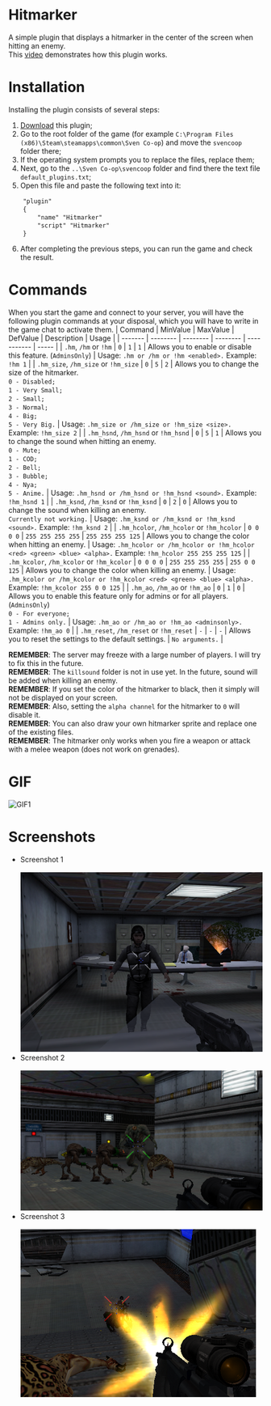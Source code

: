 # Hitmarker
A simple plugin that displays a hitmarker in the center of the screen when hitting an enemy.<br>This [video](https://www.youtube.com/watch?v=J5h1kIwjClA) demonstrates how this plugin works.

# Installation
Installing the plugin consists of several steps:
1. [Download](https://github.com/kekekekkek/Hitmarker/archive/refs/heads/main.zip) this plugin;
2. Go to the root folder of the game (for example `C:\Program Files (x86)\Steam\steamapps\common\Sven Co-op`) and move the `svencoop` folder there;
3. If the operating system prompts you to replace the files, replace them;
4. Next, go to the `..\Sven Co-op\svencoop` folder and find there the text file `default_plugins.txt`;
5. Open this file and paste the following text into it:
```
	"plugin"
	{
		"name" "Hitmarker"
		"script" "Hitmarker"
	}
```
6. After completing the previous steps, you can run the game and check the result.

# Commands
When you start the game and connect to your server, you will have the following plugin commands at your disposal, which you will have to write in the game chat to activate them.
| Command | MinValue | MaxValue | DefValue | Description | Usage | 
| ------- | -------- | -------- | -------- | ----------- | ----- |
| `.hm`, `/hm` or `!hm` | `0` | `1` | `1` | Allows you to enable or disable this feature. (`AdminsOnly`) | Usage: `.hm or /hm or !hm <enabled>.` Example: `!hm 1` |
| `.hm_size`, `/hm_size` or `!hm_size` | `0` | `5` | `2` | Allows you to change the size of the hitmarker.<br>`0 - Disabled;`<br>`1 - Very Small;`<br>`2 - Small;`<br>`3 - Normal;`<br>`4 - Big;`<br>`5 - Very Big.` | Usage: `.hm_size or /hm_size or !hm_size <size>.` Example: `!hm_size 2` |
| `.hm_hsnd`, `/hm_hsnd` or `!hm_hsnd` | `0` | `5` | `1` | Allows you to change the sound when hitting an enemy.<br>`0 - Mute;`<br>`1 - COD;`<br>`2 - Bell;`<br>`3 - Bubble;`<br>`4 - Nya;`<br>`5 - Anime.` | Usage: `.hm_hsnd or /hm_hsnd or !hm_hsnd <sound>.` Example: `!hm_hsnd 1` |
| `.hm_ksnd`, `/hm_ksnd` or `!hm_ksnd` | `0` | `2` | `0` | Allows you to change the sound when killing an enemy.<br>`Currently not working.` | Usage: `.hm_ksnd or /hm_ksnd or !hm_ksnd <sound>.` Example: `!hm_ksnd 2` |
| `.hm_hcolor`, `/hm_hcolor` or `!hm_hcolor` | `0 0 0 0` | `255 255 255 255` | `255 255 255 125` | Allows you to change the color when hitting an enemy. | Usage: `.hm_hcolor or /hm_hcolor or !hm_hcolor <red> <green> <blue> <alpha>.` Example: `!hm_hcolor 255 255 255 125` |
| `.hm_kcolor`, `/hm_kcolor` or `!hm_kcolor` | `0 0 0 0` | `255 255 255 255` | `255 0 0 125` | Allows you to change the color when killing an enemy. | Usage: `.hm_kcolor or /hm_kcolor or !hm_kcolor <red> <green> <blue> <alpha>.` Example: `!hm_kcolor 255 0 0 125` |
| `.hm_ao`, `/hm_ao` or `!hm_ao` | `0` | `1` | `0` | Allows you to enable this feature only for admins or for all players. (`AdminsOnly`)<br>`0 - For everyone;`<br>`1 - Admins only.` | Usage: `.hm_ao or /hm_ao or !hm_ao <adminsonly>.` Example: `!hm_ao 0` |
| `.hm_reset`, `/hm_reset` or `!hm_reset` | `-` | `-` | `-` | Allows you to reset the settings to the default settings. | `No arguments.` |

**REMEMBER**: The server may freeze with a large number of players. I will try to fix this in the future.<br>
**REMEMBER**: The `killsound` folder is not in use yet. In the future, sound will be added when killing an enemy.<br>
**REMEMBER**: If you set the color of the hitmarker to black, then it simply will not be displayed on your screen.<br>
**REMEMBER**: Also, setting the `alpha channel` for the hitmarker to `0` will disable it.<br>
**REMEMBER**: You can also draw your own hitmarker sprite and replace one of the existing files.<br>
**REMEMBER**: The hitmarker only works when you fire a weapon or attack with a melee weapon (does not work on grenades).<br>

# GIF
![GIF1](https://github.com/kekekekkek/Hitmarker/blob/main/Images/Hitmarker.gif)

# Screenshots
* Screenshot 1<br><br>
![Screenshot_1](https://github.com/kekekekkek/Hitmarker/blob/main/Images/Screenshot_1.png)
* Screenshot 2<br><br>
![Screenshot_2](https://github.com/kekekekkek/Hitmarker/blob/main/Images/Screenshot_2.png)
* Screenshot 3<br><br>
![Screenshot_3](https://github.com/kekekekkek/Hitmarker/blob/main/Images/Screenshot_3.png)
